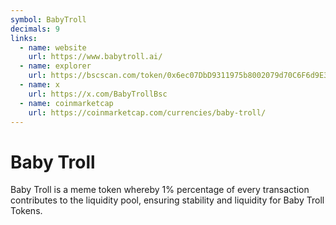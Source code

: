 ```yaml
---
symbol: BabyTroll
decimals: 9
links:
  - name: website
    url: https://www.babytroll.ai/
  - name: explorer
    url: https://bscscan.com/token/0x6ec07DbD9311975b8002079d70C6F6d9E3e1EE5C
  - name: x
    url: https://x.com/BabyTrollBsc
  - name: coinmarketcap
    url: https://coinmarketcap.com/currencies/baby-troll/
---
```


# Baby Troll

Baby Troll is a meme token whereby 1% percentage of every transaction contributes to the liquidity pool, ensuring stability and liquidity for Baby Troll Tokens.
